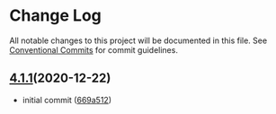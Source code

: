 # Change Log

All notable changes to this project will be documented in this file.
See [Conventional Commits](https://conventionalcommits.org) for commit guidelines.

## [4.1.1](https://github.com/visa/visa-chart-components/tree/%40visa/visa-charts-utils%404.1.1)(2020-12-22)

- initial commit ([669a512](https://github.com/visa/visa-chart-components/commit/669a512b10d8681ae1c9a2accb0a4943c609d231))
